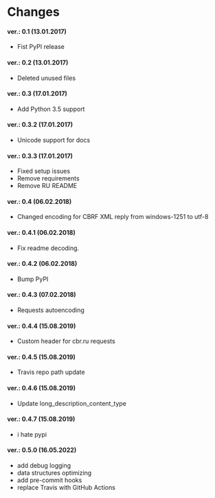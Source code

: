 Changes
=======

#### ver.: 0.1 (13.01.2017)
* Fist PyPI release

#### ver.: 0.2 (13.01.2017)
* Deleted unused files

#### ver.: 0.3 (17.01.2017)
* Add Python 3.5 support

#### ver.: 0.3.2 (17.01.2017)
* Unicode support for docs

#### ver.: 0.3.3 (17.01.2017)
* Fixed setup issues
* Remove requirements
* Remove RU README

#### ver.: 0.4 (06.02.2018)
* Changed encoding for CBRF XML reply from windows-1251 to utf-8

#### ver.: 0.4.1 (06.02.2018)
* Fix readme decoding.

#### ver.: 0.4.2 (06.02.2018)
* Bump PyPI

#### ver.: 0.4.3 (07.02.2018)
* Requests autoencoding

#### ver.: 0.4.4 (15.08.2019)
* Custom header for cbr.ru requests


#### ver.: 0.4.5 (15.08.2019)
* Travis repo path update

#### ver.: 0.4.6 (15.08.2019)
* Update long_description_content_type

#### ver.: 0.4.7 (15.08.2019)
* i hate pypi

#### ver.: 0.5.0 (16.05.2022)
* add debug logging
* data structures optimizing
* add pre-commit hooks
* replace Travis with GitHub Actions

